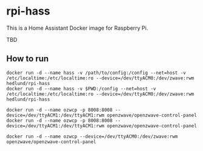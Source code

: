 # rpi-hass

This is a Home Assistant Docker image for Raspberry Pi.

TBD

## How to run

    docker run -d --name hass -v /path/to/config:/config --net=host -v /etc/localtime:/etc/localtime:ro --device=/dev/ttyACM0:/dev/zwave:rwm hedlund/rpi-hass
	docker run -d --name hass -v $PWD:/config --net=host -v /etc/localtime:/etc/localtime:ro --device=/dev/ttyACM0:/dev/zwave:rwm hedlund/rpi-hass

    docker run -d --name ozwcp -p 8008:8008 --device=/dev/ttyACM1:/dev/ttyACM1:rwm openzwave/openzwave-control-panel
	docker run -d --name ozwcp -p 8008:8008 --device=/dev/ttyACM1:/dev/ttyACM1:rwm openzwave/openzwave-control-panel

	docker run -d --name ozwcp --device=/dev/ttyACM0:/dev/zwave:rwm openzwave/openzwave-control-panel
